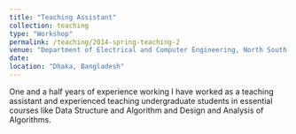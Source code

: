 ```yaml
---
title: "Teaching Assistant"
collection: teaching
type: "Workshop"
permalink: /teaching/2014-spring-teaching-2
venue: "Department of Electrical and Computer Engineering, North South University"
date: 
location: "Dhaka, Bangladesh"
---
```


One and a half years of experience working
I have worked as a teaching assistant and experienced teaching undergraduate students in essential courses like Data Structure and Algorithm and Design and Analysis of Algorithms. 
